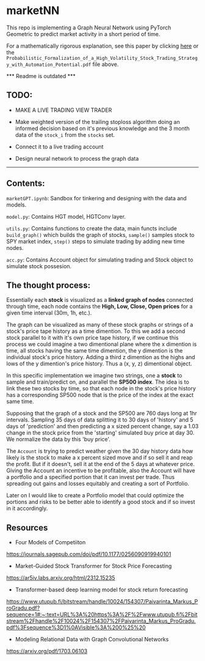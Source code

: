# marketNN
This repo is implementing a Graph Neural Network using PyTorch Geometric to predict market activity in a short period of time. 

For a mathematically rigorous explanation, see this paper by clicking [here](Probabilistic_Formalization_of_a_High_Volatility_Stock_Trading_Strategy_with_Automation_Potential.pdf) or the `Probabilistic_Formalization_of_a_High_Volatility_Stock_Trading_Strategy_with_Automation_Potential.pdf` file above.

*** Readme is outdated ***


## TODO:
- MAKE A LIVE TRADING VIEW TRADER

- Make weighted version of the trailing stoploss algorithm doing an informed decision based on it's previous knowledge and the 3 month data of the `stock_i` from the `stocks` set.

- Connect it to a live trading account

- Design neural network to process the graph data 

---

## Contents:
`marketGPT.ipynb`: Sandbox for tinkering and designing with the data and models.

`model.py`: Contains HGT model, HGTConv layer.

`utils.py`: Contains functions to create the data, main functs include `build_graph()` which builds the graph of stocks, `sample()` samples stock to SPY market index, `step()` steps to simulate trading by adding new time nodes. 

`acc.py`: Contains Account object for simulating trading and Stock object to simulate stock possesion.

The thought process:
---

Essentially each **stock** is visualized as a **linked graph of nodes** connected through time, each node contains the **High, Low, Close, Open prices** for a given time interval (30m, 1h, etc.). 

The graph can be visualized as many of these stock graphs or strings of a stock's price tape history as a time dimention. To this we add a second stock parallel to it with it's own price tape history, if we continue this process we could imagine a two dimentional plane where the x dimention is time, all stocks having the same time dimention, the y dimention is the individual stock's price history. Adding a third z dimention as the highs and lows of the y dimention's price history. Thus a (x, y, z) dimentional object.

In this specific implementation we imagine two strings, one a **stock** to sample and train/predict on, and parallel the **SP500 index**. The idea is to link these two stocks by time, so that each node in the stock's price history has a corresponding SP500 node that is the price of the index at the exact same time. 

Supposing that the graph of a stock and the SP500 are 760 days long at 1hr intervals. Sampling 35 days of data splitting it to 30 days of 'history' and 5 days of 'prediction'  and then predicting a x sized percent change, say a 1.03 change in the stock price from the 'starting' simulated buy price at day 30. We normalize the data by this 'buy price'. 

The `Account` is trying to predict weather given the 30 day history data how likely is the stock to make a x percent sized move and if so sell it and reap the profit. But if it doesn't, sell it at the end of the 5 days at whatever price. Giving the Account an incentive to be profitable, also the Account will have a portfolio and a specified portion that it can invest per trade. Thus spreading out gains and losses equitably and creating a sort of Portfolio. 

Later on I would like to create a Portfolio model that could optimize the portions and risks to be better able to identify a good stock and if so invest in it accordingly. 


## Resources

- Four Models of Competiiton

https://journals.sagepub.com/doi/pdf/10.1177/0256090919940101 


-  Market-Guided Stock Transformer for Stock Price Forecasting

https://ar5iv.labs.arxiv.org/html/2312.15235

- Transformer-based deep learning model for stock return forecasting

https://www.utupub.fi/bitstream/handle/10024/154307/Paivarinta_Markus_ProGradu.pdf?sequence=1#:~:text=URL%3A%20https%3A%2F%2Fwww.utupub.fi%2Fbitstream%2Fhandle%2F10024%2F154307%2FPaivarinta_Markus_ProGradu.pdf%3Fsequence%3D1%0AVisible%3A%200%25%20

- Modeling Relational Data with Graph Convolutional Networks

https://arxiv.org/pdf/1703.06103
